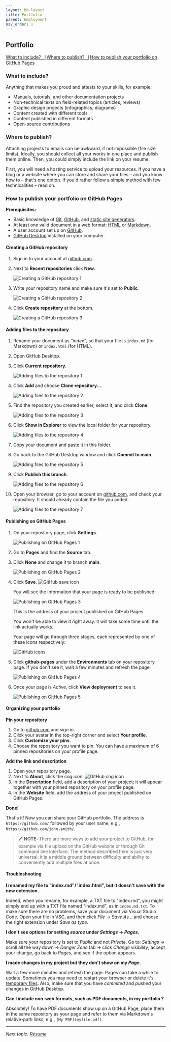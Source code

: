 ```yaml
---
layout: kb-layout
title: Portfolio
parent: Employment
nav_order: 1
---
```


## Portfolio

[What to include?⎹](#what-to-include) [Where to publish?⎹](#where-to-publish) [How to publish your portfolio on GitHub Pages](#how-to-publish-your-portfolio-on-github-pages)

### What to include?

Anything that makes you proud and attests to your skills, for example:

* Manuals, tutorials, and other documentation projects
* Non-technical texts on field-related topics (articles, reviews)
* Graphic design projects (infographics, diagrams)
* Content created with different tools
* Content published in different formats
* Open-source contributions

### Where to publish?

Attaching projects to emails can be awkward, if not impossible (file size limits). Ideally, you should collect all your works in one place and publish them online. Then, you could simply include the link on your resume.

First, you will need a hosting service to upload your resources. If you have a blog or a website where you can store and share your files – and you know how to – that's one option. If you'd rather follow a simple method with few technicalities – read on.

### How to publish your portfolio on GitHub Pages  
  
**Prerequisites:**  
   * Basic knowledge of [Git](../../05-tools/4-facilitating-workflow/index.md/#version-control-systems), [GitHub](../../05-tools/4-facilitating-workflow/index.md/#version-control-systems), and [static site generators](../../05-tools/2-content-management-and-publishing/index.md/#static-site-generators).
   * At least one valid document in a web format: [HTML](../../05-tools/1-writing-and-text-editing/index.md/#html) or [Markdown](../../05-tools/1-writing-and-text-editing/index.md/#markdown).
   * A user account set up on [GitHub](https://github.com/).
   * [GitHub Desktop](https://desktop.github.com/) installed on your computer.

#### Creating a GitHub repository

1. Sign in to your account at [github.com](https://github.com/).  
2. Next to **Recent repositories** click **New**.

    ![Creating a GitHub repository 1](../../images/github-tutorial-1.jpg)

3. Write your repository name and make sure it's set to **Public**.

    ![Creating a GitHub repository 2](../../images/github-tutorial-2.jpg)

4. Click **Create repository** at the bottom.  

    ![Creating a GitHub repository 3](../../images/github-tutorial-3.jpg)

#### Adding files to the repository

1. Rename your document as *"index"*, so that your file is `index.md` (for Markdown) or `index.html` (for HTML).
2. Open GitHub Desktop.
3. Click **Current repository**.

    ![Adding files to the repository 1](../../images/github-tutorial-4.jpg)

4. Click **Add** and choose **Clone repository...**.

    ![Adding files to the repository 2](../../images/github-tutorial-5.jpg)

5. Find the repository you created earlier, select it, and click **Clone**.

    ![Adding files to the repository 3](../../images/github-tutorial-6.jpg)

6. Click **Show in Explorer** to view the local folder for your repository.

    ![Adding files to the repository 4](../../images/github-tutorial-7.jpg)

7. Copy your document and paste it in this folder.
8. Go back to the GitHub Desktop window and click **Commit to main**.

    ![Adding files to the repository 5](../../images/github-tutorial-8.jpg)

9. Click **Publish this branch**.

    ![Adding files to the repository 6](../../images/github-tutorial-9.jpg)

10. Open your browser, go to your account on [github.com](https://github.com/), and check your repository. It should already contain the file you added.

    ![Adding files to the repository 7](../../images/github-tutorial-10.jpg)

#### Publishing on GitHub Pages

1. On your repository page, click **Settings**.

    ![Publishing on GitHub Pages 1](../../images/github-tutorial-11.jpg)

2. Go to **Pages** and find the **Source** tab.
3. Click **None** and change it to branch **main**.
   
    ![Publishing on GitHub Pages 2](../../images/github-tutorial-12.jpg)

4. Click **Save**. ![GitHub save icon](../../images/github-tutorial-save.jpg)

    You will see the information that your page is ready to be published:

    ![Publishing on GitHub Pages 3](../../images/github-tutorial-13.jpg)

    This is the address of your project published on GitHub Pages.  

    You won't be able to view it right away. It will take some time until the link actually works.   

    Your page will go through three stages, each represented by one of these icons respectively:

    ![GitHub icons](../../images/github-tutorial-icons.jpg)

5. Click **github-pages** under the **Environments** tab on your repository page. If you don't see it, wait a few minutes and refresh the page.  

    ![Publishing on GitHub Pages 4](../../images/github-tutorial-14.jpg)

6. Once your page is *Active*, click **View deployment** to see it.  

    ![Publishing on GitHub Pages 5](../../images/github-tutorial-15.jpg)

#### Organizing your portfolio

**Pin your repository**  

1. Go to [github.com](https://github.com/) and sign in.
2. Click your avatar in the top-right corner and select **Your profile**.
3. Click **Customize your pins**.
4. Choose the repository you want to pin. You can have a maximum of 6 pinned repositories on your profile page.

**Add the link and description**  

1. Open your repository page.
2. Next to **About**, click the cog icon. ![GitHub cog icon](../../images/github-tutorial-cog.png)
3. In the **Description** field, add a description of your project; it will appear together with your pinned repository on your profile page.
4. In the **Website** field, add the address of your project published on GitHub Pages.  

**Done!**  

That's it! Now you can share your GitHub portfolio. The address is `https://github.com/` followed by your user name, e.g., `https://github.com/john-smith/`. 

> 🖊️ **NOTE:** There are more ways to add your project to GitHub, for example via file upload on the GitHub website or through Git command line interface. The method described here is just very universal; it is a middle ground between difficulty and ability to conveniently add multiple files at once.  

#### Troubleshooting

**I renamed my file to "index.md"/"index.html", but it doesn't save with the new extension.**  

Indeed, when you rename, for example, a TXT file to "index.md", you might simply end up with a TXT file named "index.md", as in `index.md.txt`. To make sure there are no problems, save your document via Visual Studio Code. Open your file in VSC, and then click *File* → *Save As...* and choose the right extension under *Save as type*.  

**I don't see options for setting *source* under *Settings → Pages.***

Make sure your repository is set to *Public* and not *Private*. Go to: *Settings* → scroll all the way down → *Danger Zone* tab → click *Change visibility*; accept your change, go back to *Pages*, and see if the option appears.  

**I made changes in my project but they don't show on my *Page*.**

Wait a few more minutes and refresh the page. Pages can take a while to update. Sometimes you may need to restart your browser or delete it's [temporary files](https://www.crucial.com/articles/pc-users/how-to-delete-temporary-internet-files). Also, make sure that you have *commited* and *pushed* your changes in GitHub Desktop.  

**Can I include non-web formats, such as PDF documents, in my portfolio ?**

Absolutely! To have PDF documents show up on a GitHub Page, place them in the same repository as your page and refer to them via Markdown's relative-path links, e.g., `[My PDF](myfile.pdf)`.  

---

*Next topic: [Resume](../2-resume/)*
